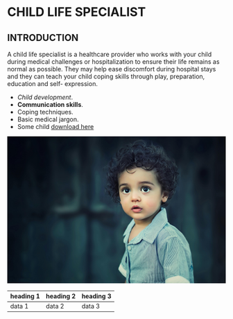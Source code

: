 # CHILD LIFE SPECIALIST

## INTRODUCTION 
A child life specialist is a healthcare provider who works with your child during medical challenges or hospitalization to ensure their life remains as normal as possible. They may help ease discomfort during hospital stays and they can teach your child coping skills through play, preparation, education and self- expression.

- *Child development*. 
- **Communication skills**.
- Coping techniques.
- Basic medical jargon.
- Some child [download here](https://docs.google.com/forms/d/e/1FAIpQLScHS2KIVNm884qU6lE88meVClTC9sXId6N7V0X6SFPXEhUrYw/viewform)



![](pexels-bess-hamiti-83687-35537.jpg) 

|heading 1|heading 2|heading 3|
|---------|---------|---------|
|data 1|data 2|data 3|

